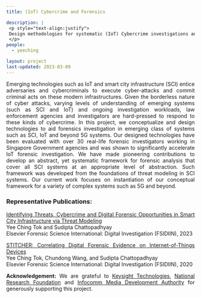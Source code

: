 ```yaml
---
title: (IoT) Cybercrime and Forensics

description: |
 <p style="text-align:justify">
 Design methodologies for systematic (IoT) Cybercrime investigations and Forensics.
 </p>
people:
  - yeeching

layout: project
last-updated: 2023-03-09
---
```

<p style="text-align:justify">
Emerging technologies such as IoT and smart city infrastructure (SCI) entice adversaries 
and cybercriminals to execute cyber-attacks and commit criminal acts on these modern
infrastructures. Given the borderless nature of cyber attacks, varying levels of understanding 
of emerging systems (such as SCI and IoT) and ongoing investigation workloads, law enforcement 
agencies and investigators are hard-pressed to respond to these kinds of cybercrime. In this 
project, we conceptualize and design technologies to aid forensics investigation in emerging 
class of systems such as SCI, IoT and beyond 5G systems. Our designed technologies have been 
evaluated with over 30 real-life forensic investigators working in Singapore Government agencies 
and was shown to significantly accelerate IoT forensic investigation. We have made pioneering 
contributions to develop an abstract, yet systematic framework for forensic analysis that 
cover all SCI systems at an appropriate level of abstraction. Such framework was developed 
from the foundations of threat modeling in SCI systems. Our current work focuses on instantiation 
of our conceptual framework for a variety of complex systems such as 5G and beyond. 


<h3>Representative Publications:</h3>


<p style="text-align:justify">
<a href="https://asset-group.github.io/papers/SmartCityThreatModelCyberCrime.pdf">
Identifying Threats, Cybercrime and Digital Forensic Opportunities in Smart City Infrastructure via Threat Modeling</a><br>
Yee Ching Tok and Sudipta Chattopadhyay<br>
Elsevier Forensic Science International: Digital Investigation (FSIDIIN), 2023
</p>

<p style="text-align:justify">
<a href="https://asset-group.github.io/papers/Stitcher_FSIDI.pdf">STITCHER: Correlating Digital Forensic Evidence on Internet-of-Things Devices</a><br>
Yee Ching Tok, Chundong Wang, and Sudipta Chattopadhyay<br>
Elsevier Forensic Science International: Digital Investigation (FSIDIIN), 2020
</p>


<p style="text-align:justify">
<b>Acknowledgement:</b> We are grateful to 
<a href="https://www.keysight.com/us/en/home.html">Keysight Technologies</a>, <a href="https://www.nrf.gov.sg/">National Research Foundation</a> and 
<a href="https://www.imda.gov.sg/">Infocomm Media Development Authority</a> for generously supporting this project. 
</p>

